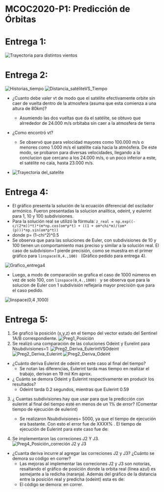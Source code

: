 # MCOC2020-P1: Predicción de Órbitas
# Entrega 1:

![Trayectoria para distintos vientos](https://user-images.githubusercontent.com/69210578/91094449-c9fb6e80-e628-11ea-976b-0585eb8ecd6a.png)
# Entrega 2: 
![Historias_tiempo](https://user-images.githubusercontent.com/69210578/91517269-650b7700-e8bb-11ea-9058-042baab5d821.png)
![Distancia_satéliteVS_Tiempo](https://user-images.githubusercontent.com/69210578/91517319-7b193780-e8bb-11ea-8dc3-34ba77961500.png)
* ¿Cuanto debe valer vt de modo que el satélite efectivamente orbite sin caer de vuelta dentro de la atmosfera (asuma que esta comienza a una altura de 80km)?
  * Asumiendo las dos vueltas que da el satélite, se obtuvo que alrrededor de 24.000 m/s orbitaba sin caer a la atmosfera de tierra

* ¿Como encontró vt?
  * Se observó que para velocidad mayores como 100.000 m/s o menores como 1.000 m/s el satélite caía hacia la atmósfera.
De este modo, se probaron para diversas velocidades, llegando a la conclucion que cercano a los 24.000 m/s, o  un poco inferior a este, el satélite no caía, hasta 23.000 m/s.

* ![Trayectoria del_satelite](https://user-images.githubusercontent.com/69210578/91518124-748bbf80-e8bd-11ea-91fb-d8f4561cd1fe.png)



# Entrega 4:
* El gráfico presenta la solución de la ecuación diferencial del oscilador armónico. Fueron presentadas la solucion analítica, odeint, y eulerint para 1, 10 y 100 subdivisiones.   
* Para la solución real se utilizó la fórmula:  ``` z_real = np.exp((-c/(2*m))*t)*(m*np.cos(om*p*t) + ((1 + om*chi*m)/(om*(p)))*np.sin(om*p*t)) ``` 
* donde p= (1-chi^2)^0.5
* Se observa que para las soluciones de Euler, con subdivisiones de 10 y 100 tienen un comportamiento mas preciso y similar a la solución real. El caso de subdvision=1 pierde precisión, como se muestra en el primer gráfico para ```linspace(0,4.,100) ``` (Gráfico pedido para entrega 4).

![Grafico_entrega4](https://user-images.githubusercontent.com/69210578/91870194-bf526200-ec44-11ea-9457-a38d91a37073.png)

* Luego, a modo de comparación se grafica el caso de 1000 números en vez de solo 100, con ```linspace(0,4.,1000) ```  y se observa que para la solucion de Euler con 1 subdivisión reflejaría mayor precisión que para el caso pedido.

![linspace(0,4 ,1000)](https://user-images.githubusercontent.com/69210578/91870228-c8433380-ec44-11ea-95de-624141c1ef9f.png)


# Entrega 5:
1. Se graficó la posición (x,y,z) en el tiempo del vector estado del Sentinel 1A/B correspondiente.
  ![Preg1_Posición](https://user-images.githubusercontent.com/69210578/92346643-bbd73480-f0a3-11ea-8369-d08ef5d1a811.png)
2. Se realizó una comparación de las coluciones Odeint y Eurelint para Nsubdivisiones=1:
![Preg2_Deriva_EulerintVSOdeint](https://user-images.githubusercontent.com/69210578/92346654-c2fe4280-f0a3-11ea-83b1-17aaa70540ea.png)
  ![Preg2_Deriva_Eulerint](https://user-images.githubusercontent.com/69210578/92346650-c1cd1580-f0a3-11ea-8815-ccab743cdefd.png)
![Preg2_Deriva_Odeint](https://user-images.githubusercontent.com/69210578/92346657-c5609c80-f0a3-11ea-9d2a-6098c987679e.png) 

  * ¿Cuánto deriva Eulerint de odeint en este caso al final del tiempo?
    *  Se notan las diferencias, Eulerint tarda mas tiempo en realizar el trabajo, derivan en 19 mil Km aprox.
  * ¿ Cuánto se demora Odeint y Eulerint respectivamente en producir los resultados?
    * Odeint tarda 0.2 segundos, mientras que Eulerint 0.59

3. ¿ Cuantas subdivisiones hay que usar para que la predicción con eulerint al final del tiempo esté en menos de un 1% de error? (Comentar tiempo de ejecución de eulerint)
    * Se realizaron Nsubdivisiones= 5000, ya que el tiempo de ejecución era bastante. Con esto el error fue de XXXX% . El tiempo de ejecución de Eulerint para este caso fue de:
 



4. Se implementaron las correciones J2 Y J3. 
  ![Preg4_Posición_correción J2 y J3](https://user-images.githubusercontent.com/69210578/92346782-356f2280-f0a4-11ea-9c2e-c9433fdc357a.png)

  * ¿Cuanta deriva incurre al agregar las correciones J2 y J3? ¿Cuánto se demora su código en correr?
    * Las mejoras al implementar las correciones J2 y J3 son notorias, resaltando el gráfico de posición donde la orbita real (línea azul) es semejante a la redicha (naranja). Además del gráfico de la distancia entre la posición real y predicha (odeint)  esta es de: 
    * El código se demora:  en correr.





